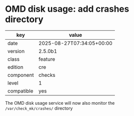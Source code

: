 [//]: # (werk v2)
# OMD disk usage: add crashes directory

key        | value
---------- | ---
date       | 2025-08-27T07:34:05+00:00
version    | 2.5.0b1
class      | feature
edition    | cre
component  | checks
level      | 1
compatible | yes

The OMD disk usage service will now also monitor the
`/var/check_mk/crashes/` directory
